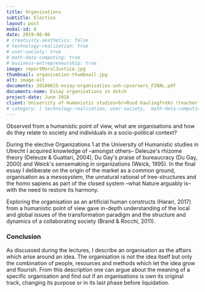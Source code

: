 ```yaml
---
title: Organisations
subtitle: Elective
layout: post
modal-id: 6
date: 2019-06-06
# creativity-aesthetics: false
# technology-realization: true
# user-society: true
# math-data-computing: true
# business-entrepreneurship: true
image: reportMoralJustice.jpg
thumbnail: organisation-thumbnail.jpg
alt: image-alt
documents: 20180625-essay-organisaties-uvh-cpcorvers_FINAL.pdf
documents-name: Essay organisations in dutch
project-date: June 2018
client: University of Humanistic studies<br>Ruud Kaulingfreks (teacher elective)
# category: [ technology-realization, user-society,  math-data-computing, business-entrepreneurship]
---
```

Observed from a humanistic point of view, what are organisations and how do they relate to society and individuals in a socio-political context?

During the elective Organizations 1 at the University of Humanistic studies in Utrecht I acquired knowledge of –amongst others– Deleuze's rhizome theory (Deleuze & Guattari, 2004), Du Gay's praise of bureaucracy (Du Gay, 2000) and Weick's sensemaking in organizations (Weick, 1995). In the final essay I deliberate on the origin of the market as a common ground, organisation as a mesosystem, the unnatural rational of tree-structures and the homo sapiens as part of the closed system –what Nature arguably is– with the need to restore its harmony.

Exploring the organisation as an artificial human constructs (Harari, 2017) from a humanistic point of view gave in-depth understanding of the local and global issues of the transformation paradigm and the structure and dynamics of a collaborating society (Brand & Rocchi, 2011).

### Conclusion
As discussed during the lectures, I describe an organisation as the affairs which arise around an idea. The organisation is not the idea itself but only the combination of people, resources and methods which let the idea grow and flourish. From this description one can argue about the meaning of a specific organisation and find out if an organisations is own its original track, changing its purpose or in its last phase before liquidation.
